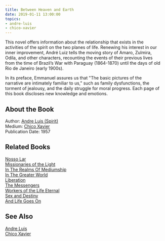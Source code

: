 ```yaml
---
title: Between Heaven and Earth
date: 2019-01-11 13:00:00
topics: 
- andre-luis
- chico-xavier
---
```


This novel offers information about the relationship that exists in the
activities of the spirit on the two planes of life. Renewing his interest in our
inner improvement, André Luiz tells the moving story of Amaro, Zulmira, Odila,
and other characters, recounting the events of their previous lives from the
time of Brazil’s War with Paraguay (1864-1870) until the days of old Rio de
Janeiro (early 1900s).

In its preface, Emmanuel assures us that "The basic pictures of the narrative
are intimately familiar to us," such as family dysfunctions, the torment of
jealousy, and the daily struggle for moral progress. Each page of this book
discloses new knowledge and emotions.

## About the Book 
Author: [Andre Luis (Spirit)](/bio/andre-luis)  
Medium: [Chico Xavier](/bio/chico-xavier)  
Publication Date: 1957  

## Related Books
[Nosso Lar](nosso-lar)  
[Missionaries of the Light](missionaries-of-the-light)  
[In The Realms Of Mediumship](in-the-realms-of-mediumship)  
[In The Greater World](in-the-greater-world)  
[Liberation](liberation)  
[The Messengers](the-messengers)  
[Workers of the Life Eternal](workers-of-the-life-eternal)  
[Sex and Destiny](sex-and-destiny)  
[And Life Goes On](and-life-goes-on)  


## See Also
[Andre Luis](/bio/andre-luis)  
[Chico Xavier](/bio/chico-xavier)  

